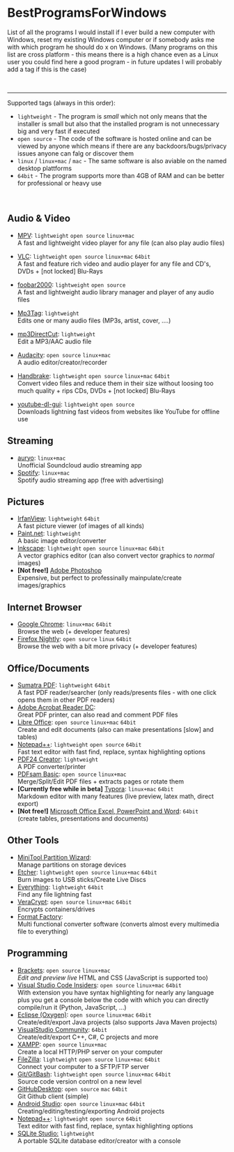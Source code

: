 # BestProgramsForWindows

List of all the programs I would install if I ever build a new computer with Windows, reset my existing Windows computer or if somebody asks me with which program he should do x on Windows. (Many programs on this list are cross platform - this means there is a high chance even as a Linux user you could find here a good program - in future updates I will probably add a tag if this is the case)

<br>

---

Supported tags (always in this order):

* `lightweight` - The program is *small* which not only means that the installer is small but also that the installed program is not unnecessary big and very fast if executed
* `open source` - The code of the software is hosted online and can be viewed by anyone which means if there are any backdoors/bugs/privacy issues anyone can falg or discover them
* `linux` / `linux+mac` / `mac` - The same software is also aviable on the named desktop plattforms
* `64bit` - The program supports more than 4GB of RAM and can be better for professional or heavy use

<br>

## Audio & Video

* [MPV](https://mpv.io/installation/): `lightweight` `open source` `linux+mac`<br>A fast and lightweight video player for any file (can also play audio files)

* [VLC](https://www.videolan.org/vlc/index.html): `lightweight` `open source` `linux+mac` `64bit`<br>A fast and feature rich video and audio player for any file and CD's, DVDs + [not locked] Blu-Rays

* [foobar2000](https://www.foobar2000.org/download): `lightweight` `open source`<br>A fast and lightweight audio library manager and player of any audio files

* [Mp3Tag](https://www.mp3tag.de/en/): `lightweight`<br>Edits one or many audio files (MP3s, artist, cover, ....)

* [mp3DirectCut](http://mpesch3.de1.cc/mp3dc.html): `lightweight`<br>Edit a MP3/AAC audio file

* [Audacity](https://www.audacityteam.org/): `open source` `linux+mac`<br>A audio editor/creator/recorder

* [Handbrake](https://handbrake.fr/): `lightweight` `open source` `linux+mac` `64bit`<br>Convert video files and reduce them in their size without loosing too much quality + rips CDs, DVDs + [not locked] Blu-Rays

* [youtube-dl-gui](https://github.com/MrS0m30n3/youtube-dl-gui/releases): `lightweight` `open source`<br>Downloads lightning fast videos from websites like YouTube for offline use

## Streaming

* [auryo](http://auryo.com/): `linux+mac`<br>Unofficial Soundcloud audio streaming app
* [Spotify](https://www.spotify.com/us/): `linux+mac`<br>Spotify audio streaming app (free with advertising)

## Pictures

* [IrfanView](http://www.irfanview.com/64bit.htm): `lightweight` `64bit`<br>A fast picture viewer (of images of all kinds)
* [Paint.net](https://www.getpaint.net/): `lightweight`<br>A basic image editor/converter
* [Inkscape](https://inkscape.org/en/release/0.92.2/): `lightweight` `open source` `linux+mac` `64bit`<br>A vector graphics editor (can also convert vector graphics to *normal* images)
* **[Not free!]** [Adobe Photoshop](https://www.adobe.com/products/photoshop.html)<br>Expensive, but perfect to professinally mainpulate/create images/graphics

## Internet Browser

* [Google Chrome](https://www.google.com/chrome/): `linux+mac` `64bit`<br>Browse the web (+ developer features)
* [Firefox Nightly](https://www.mozilla.org/en-US/firefox/channel/desktop/): `open source` `linux` `64bit`<br>Browse the web with a bit more privacy (+ developer features)

## Office/Documents

- [Sumatra PDF](https://www.sumatrapdfreader.org/download-free-pdf-viewer.html): `lightweight` `64bit`<br>A fast PDF reader/searcher (only reads/presents files - with one click opens them in other PDF readers)
- [Adobe Acrobat Reader DC](https://get.adobe.com/reader/):<br>Great PDF printer, can also read and comment PDF files
- [Libre Office](https://www.libreoffice.org/): `open source` `linux+mac` `64bit`<br>Create and edit documents (also can make presentations [slow] and tables)
- [Notepad++](https://notepad-plus-plus.org/): `lightweight` `open source` `64bit`<br> Fast text editor with fast find, replace, syntax highlighting options
- [PDF24 Creator](https://en.pdf24.org/pdf-creator-download.html): `lightweight`<br>A PDF converter/printer
- [PDFsam Basic](https://pdfsam.org/): `open source` `linux+mac`<br>Merge/Split/Edit PDF files + extracts pages or rotate them
- **[Currently free while in beta]** [Typora](https://typora.io/): `linux+mac` `64bit`<br>Markdown editor with many features (live preview, latex math, direct export)
- **[Not free!]** [Microsoft Office Excel, PowerPoint and Word](https://products.office.com/en-us/?WT.mc_id=OAN_en-us_MSCOM-Footer-ProductSite-Office): `64bit`<br>(create tables, presentations and documents)

## Other Tools

* [MiniTool Partition Wizard](https://www.partitionwizard.com/free-partition-manager.html):<br>Manage partitions on storage devices
* [Etcher](https://etcher.io/): `lightweight` `open source` `linux+mac` `64bit`<br>Burn images to USB sticks/Create Live Discs
* [Everything](https://www.voidtools.com/): `lightweight` `64bit`<br>Find any file lightning fast
* [VeraCrypt](https://www.veracrypt.fr/en/Downloads.html): `open source` `linux+mac` `64bit`<br>Encrypts containers/drives
* [Format Factory](http://www.pcfreetime.com/formatfactory/index.php?language=en):<br>Multi functional converter software (converts almost every multimedia file to everything)

## Programming

- [Brackets](http://brackets.io/): `open source` `linux+mac` <br>*Edit and preview live* HTML and CSS (JavaScript is supported too)
- [Visual Studio Code Insiders](https://code.visualstudio.com/insiders/): `open source` `linux+mac` `64bit`<br>With extension you have syntax highlighting for nearly any language plus you get a console below the code with which you can directly compile/run it (Python, JavaScript, ...)
- [Eclipse (Oxygen)](https://www.eclipse.org/downloads/): `open source` `linux+mac` `64bit`<br>Create/edit/export Java projects (also supports Java Maven projects)
- [VisualStudio Community](https://www.visualstudio.com/downloads/): `64bit`<br>Create/edit/export C++, C#, C projects and more
- [XAMPP](https://www.apachefriends.org/index.html): `open source` `linux+mac`<br>Create a local HTTP/PHP server on your computer
- [FileZilla](https://filezilla-project.org/): `lightweight` `open source` `linux+mac` `64bit`<br>Connect your computer to a SFTP/FTP server
- [Git/GitBash](Git/GitBash): `lightweight` `open source` `linux+mac` `64bit`<br>Source code version control on a new level
- [GitHubDesktop](https://desktop.github.com/): `open source` `mac` `64bit`<br>Git Github client (simple)
- [Android Studio](https://developer.android.com/studio/index.html): `open source`  `linux+mac` `64bit`<br>Creating/editing/testing/exporting Android projects
- [Notepad++](https://notepad-plus-plus.org/): `lightweight` `open source` `64bit`<br>Text editor with fast find, replace, syntax highlighting options
- [SQLite Studio:](https://sqlitestudio.pl/index.rvt) `lightweight`<br>A portable SQLite database editor/creator with a console